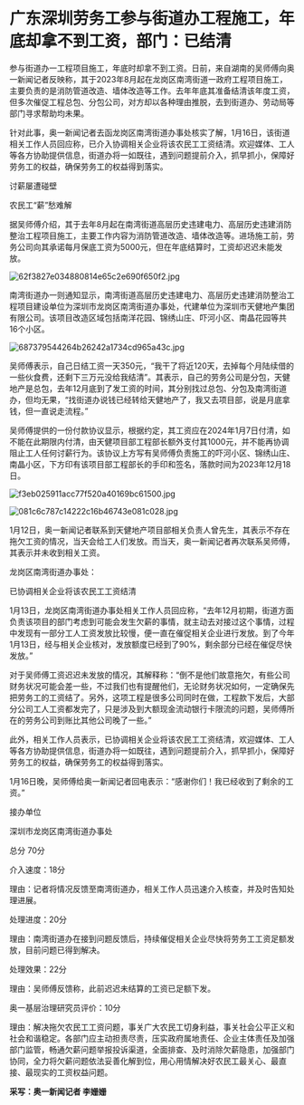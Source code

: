 # 广东深圳劳务工参与街道办工程施工，年底却拿不到工资，部门：已结清

参与街道办一工程项目施工，年底时却拿不到工资。日前，来自湖南的吴师傅向奥一新闻记者反映称，其于2023年8月起在龙岗区南湾街道一政府工程项目施工，主要负责的是消防管道改造、墙体改造等工作。去年年底其准备结清该年度工资，但多次催促工程总包、分包公司，对方却以各种理由推脱，去到街道办、劳动局等部门寻求帮助均未果。

针对此事，奥一新闻记者去函龙岗区南湾街道办事处核实了解，1月16日，该街道相关工作人员回应称，已介入协调相关企业将该农民工工资结清。欢迎媒体、工人等各方协助提供信息，街道办将一如既往，遇到问题提前介入，抓早抓小，保障好劳务工的权益，确保劳务工的权益得到落实。

讨薪屡遭碰壁

农民工“薪”愁难解

据吴师傅介绍，其于去年8月起在南湾街道高层历史违建电力、高层历史违建消防整治工程项目施工，主要工作内容为消防管道改造、墙体改造等。进场施工前，劳务公司向其承诺每月保底工资为5000元，但在年底结算时，工资却迟迟未能发放。

![62f3827e034880814e65c2e690f650f2.jpg](https://raw.githubusercontent.com/qqhsx/qqnews_image/main/2024/01/31/广东深圳劳务工参与街道办工程施工，年底却拿不到工资，部门：已结清/62f3827e034880814e65c2e690f650f2.jpg)

南湾街道办一则通知显示，南湾街道高层历史违建电力、高层历史违建消防整治工程项目建设单位为深圳市龙岗区南湾街道办事处，代建单位为深圳市天健地产集团有限公司。该项目改造区域包括南洋花园、锦绣山庄、吓河小区、南晶花园等共16个小区。

![687379544264b26242a1734cd965a43c.jpg](https://raw.githubusercontent.com/qqhsx/qqnews_image/main/2024/01/31/广东深圳劳务工参与街道办工程施工，年底却拿不到工资，部门：已结清/687379544264b26242a1734cd965a43c.jpg)

吴师傅表示，自己日结工资一天350元，“我干了将近120天，去掉每个月陆续借的一些伙食费，还剩下三万元没给我结清”。其表示，自己的劳务公司是分包，天健地产是总包，去年12月底到了发工资的时间，其分别找过总包、分包及南湾街道办，但均无果，“找街道办说钱已经转给天健地产了，我又去项目部，说是月底拿钱，但一直说走流程。”

吴师傅提供的一份付款协议显示，根据约定，其工资应在2024年1月7日付清，如不能在此期限内付清，由天健项目部工程部长额外支付其1000元，并不能再协调阻止工人任何讨薪行为。该协议上方写有吴师傅负责施工的吓河小区、锦绣山庄、南晶小区，下方印有该项目部工程部长的手印和签名，落款时间为2023年12月18日。

![f3eb025911acc77f520a40169bc61500.jpg](https://raw.githubusercontent.com/qqhsx/qqnews_image/main/2024/01/31/广东深圳劳务工参与街道办工程施工，年底却拿不到工资，部门：已结清/f3eb025911acc77f520a40169bc61500.jpg)

![081c6c787c14222c16b46743e081c028.jpg](https://raw.githubusercontent.com/qqhsx/qqnews_image/main/2024/01/31/广东深圳劳务工参与街道办工程施工，年底却拿不到工资，部门：已结清/081c6c787c14222c16b46743e081c028.jpg)

1月12日，奥一新闻记者联系到天健地产项目部相关负责人曾先生，其表示不存在拖欠工资的情况，当天会给工人们发放。而当天，奥一新闻记者再次联系吴师傅，其表示并未收到相关工资。

龙岗区南湾街道办事处：

已协调相关企业将该农民工工资结清

1月13日，龙岗区南湾街道办事处相关工作人员回应称，“去年12月初期，街道方面负责该项目的部门考虑到可能会发生欠薪的事情，就主动去对接过这个事情，过程中发现有一部分工人工资发放比较慢，便一直在催促相关企业进行发放。到了今年1月13日，经与相关企业核对，发放额度已经到了90%，剩余部分已经在催促尽快发放。”

对于吴师傅工资迟迟未发放的情况，其解释称：“倒不是他们故意拖欠，有些公司财务状况可能会差一些，不过我们也有提醒他们，无论财务状况如何，一定确保先把劳务工的工资结了。另外，这项工程是很多公司同时在做，工程款下发后，大部分公司工人工资都发完了，只是涉及到大额现金流动银行卡限流的问题，吴师傅所在的劳务公司到账比其他公司晚了一些。”

此外，相关工作人员表示，已协调相关企业将该农民工工资结清，欢迎媒体、工人等各方协助提供信息，街道办将一如既往，遇到问题提前介入，抓早抓小，保障好劳务工的权益，确保劳务工的权益得到落实。

1月16日晚，吴师傅给奥一新闻记者回电表示：“感谢你们！我已经收到了剩余的工资。”

接办单位

深圳市龙岗区南湾街道办事处

总分 70分

介入速度：18分

理由：记者将情况反馈至南湾街道办，相关工作人员迅速介入核查，并及时告知处理进展。

处理进度：20分

理由：南湾街道办在接到问题反馈后，持续催促相关企业尽快将劳务工工资足额发放，目前问题已得到解决。

处理效果：22分

理由：吴师傅反馈称，此前迟迟未结算的工资已足额下发。

奥一基层治理研究员评价：10分

理由：解决拖欠农民工工资问题，事关广大农民工切身利益，事关社会公平正义和社会和谐稳定。各部门应主动担责尽责，压实政府属地责任、企业主体责任及加强部门监管，畅通欠薪问题举报投诉渠道，全面排查、及时消除欠薪隐患，加强部门协同，全力将欠薪问题依法妥善化解到位，用心用情解决好农民工最关心、最直接、最现实的工资权益问题。

**采写：奥一新闻记者 李姗姗**


